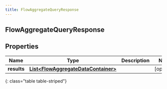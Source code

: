 ```yaml
---
title: FlowAggregateQueryResponse
---
```


## FlowAggregateQueryResponse

## Properties

| Name        | Type                                                                                             | Description | Notes      |
| ----------- | ------------------------------------------------------------------------------------------------ | ----------- | ---------- |
| **results** | <!----><!---->[**List&lt;FlowAggregateDataContainer&gt;**](FlowAggregateDataContainer.md)<!----> |             | [optional] |

{: class="table table-striped"}
